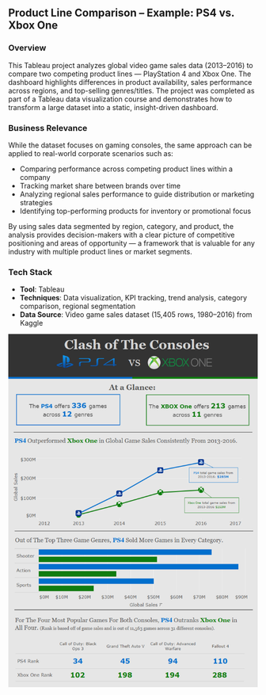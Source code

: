 ## Product Line Comparison – Example: PS4 vs. Xbox One

### Overview
This Tableau project analyzes global video game sales data (2013–2016) to compare two competing product lines — PlayStation 4 and Xbox One. The dashboard highlights differences in product availability, sales performance across regions, and top-selling genres/titles. The project was completed as part of a Tableau data visualization course and demonstrates how to transform a large dataset into a static, insight-driven dashboard.  

### Business Relevance
While the dataset focuses on gaming consoles, the same approach can be applied to real-world corporate scenarios such as:  
- Comparing performance across competing product lines within a company  
- Tracking market share between brands over time  
- Analyzing regional sales performance to guide distribution or marketing strategies  
- Identifying top-performing products for inventory or promotional focus  

By using sales data segmented by region, category, and product, the analysis provides decision-makers with a clear picture of competitive positioning and areas of opportunity — a framework that is valuable for any industry with multiple product lines or market segments.  

### Tech Stack
- **Tool**: Tableau  
- **Techniques**: Data visualization, KPI tracking, trend analysis, category comparison, regional segmentation  
- **Data Source**: Video game sales dataset (15,405 rows, 1980–2016) from Kaggle  


![Clash of the Consoles Dashboard](visualizations/Tableau_Dashboard_Image.png)  
